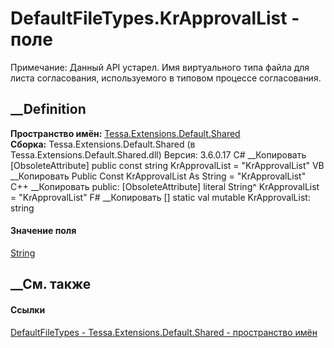 # DefaultFileTypes.KrApprovalList - поле
Примечание: Данный API устарел.
Имя виртуального типа файла для листа согласования, используемого в типовом
процессе согласования.
## __Definition
 **Пространство имён:**
[Tessa.Extensions.Default.Shared](N_Tessa_Extensions_Default_Shared.htm)  
 **Сборка:** Tessa.Extensions.Default.Shared (в
Tessa.Extensions.Default.Shared.dll) Версия: 3.6.0.17
C# __Копировать
    [ObsoleteAttribute]
    public const string KrApprovalList = "KrApprovalList"
VB __Копировать
    <ObsoleteAttribute>
    Public Const KrApprovalList As String = "KrApprovalList"
C++ __Копировать
     public:
    [ObsoleteAttribute]
    literal String^ KrApprovalList = "KrApprovalList"
F# __Копировать
     [<ObsoleteAttribute>]
    static val mutable KrApprovalList: string
#### Значение поля
[String](https://learn.microsoft.com/dotnet/api/system.string)
##  __См. также
#### Ссылки
[DefaultFileTypes - ](T_Tessa_Extensions_Default_Shared_DefaultFileTypes.htm)
[Tessa.Extensions.Default.Shared - пространство
имён](N_Tessa_Extensions_Default_Shared.htm)
